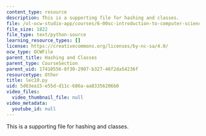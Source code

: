 ```yaml
---
content_type: resource
description: This is a supporting file for hashing and classes.
file: /ol-ocw-studio-app/courses/6-00sc-introduction-to-computer-science-and-programming-spring-2011/5d63ea15e55dd11c686aaa83356206b0_lec10.py
file_size: 1822
file_type: text/python-source
learning_resource_types: []
license: https://creativecommons.org/licenses/by-nc-sa/4.0/
ocw_type: OCWFile
parent_title: Hashing and Classes
parent_type: CourseSection
parent_uid: 17410556-8f30-2907-b327-46f2da54236f
resourcetype: Other
title: lec10.py
uid: 5d63ea15-e55d-d11c-686a-aa83356206b0
video_files:
  video_thumbnail_file: null
video_metadata:
  youtube_id: null
---
```

This is a supporting file for hashing and classes.